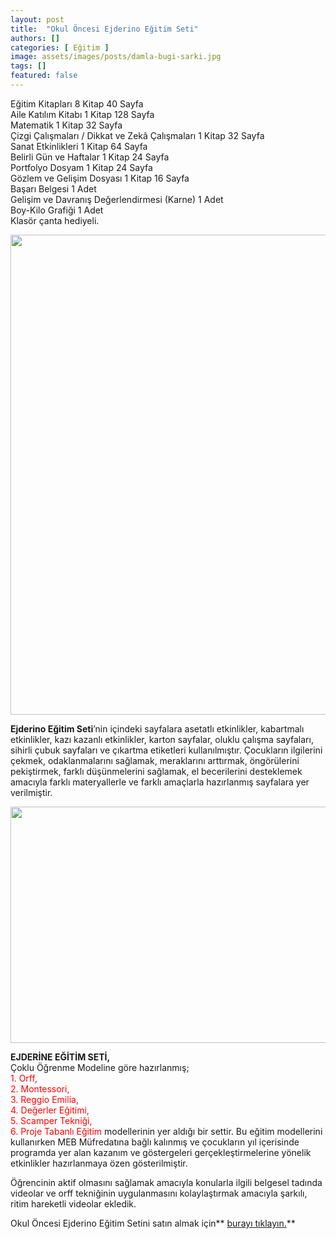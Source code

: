 ```yaml
---
layout: post
title:  "Okul Öncesi Ejderino Eğitim Seti"
authors: []
categories: [ Eğitim ]
image: assets/images/posts/damla-bugi-sarki.jpg
tags: []
featured: false
---
```


Eğitim Kitapları 8 Kitap 40 Sayfa  
Aile Katılım Kitabı 1 Kitap 128 Sayfa  
Matematik 1 Kitap 32 Sayfa  
Çizgi Çalışmaları / Dikkat ve Zekâ Çalışmaları 1 Kitap 32 Sayfa  
Sanat Etkinlikleri 1 Kitap 64 Sayfa  
Belirli Gün ve Haftalar 1 Kitap 24 Sayfa  
Portfolyo Dosyam 1 Kitap 24 Sayfa  
Gözlem ve Gelişim Dosyası 1 Kitap 16 Sayfa  
Başarı Belgesi 1 Adet  
Gelişim ve Davranış Değerlendirmesi (Karne) 1 Adet  
Boy-Kilo Grafiği 1 Adet  
Klasör çanta hediyeli.

<img src="wp-content/uploads/2018/08/ejderino-seti-detay.jpg" alt="" width="768" height="768" sizes="(max-width: 768px) 100vw, 768px" /> 

**Ejderino Eğitim Seti**’nin içindeki sayfalara asetatlı etkinlikler, kabartmalı etkinlikler, kazı kazanlı etkinlikler, karton sayfalar, oluklu çalışma sayfaları, sihirli çubuk sayfaları ve çıkartma etiketleri kullanılmıştır. Çocukların ilgilerini çekmek, odaklanmalarını sağlamak, meraklarını arttırmak, öngörülerini pekiştirmek, farklı düşünmelerini sağlamak, el becerilerini desteklemek amacıyla farklı materyallerle ve farklı amaçlarla hazırlanmış sayfalara yer verilmiştir.

<img src="wp-content/uploads/2018/08/ejderino.jpg" alt="" width="900" height="378" sizes="(max-width: 900px) 100vw, 900px" /> 

**EJDERİNE EĞİTİM SETİ,**  
Çoklu Öğrenme Modeline göre hazırlanmış;  
<span style="color: #ff0000;">1. Orff,</span>  
<span style="color: #ff0000;">2. Montessori,</span>  
<span style="color: #ff0000;">3. Reggio Emilia,</span>  
<span style="color: #ff0000;">4. Değerler Eğitimi,</span>  
<span style="color: #ff0000;">5. Scamper Tekniği,</span>  
<span style="color: #ff0000;">6. Proje Tabanlı Eğitim</span> modellerinin yer aldığı bir settir. Bu eğitim modellerini kullanırken MEB Müfredatına bağlı kalınmış ve çocukların yıl içerisinde programda yer alan kazanım ve göstergeleri gerçekleştirmelerine yönelik etkinlikler hazırlanmaya özen gösterilmiştir.

Öğrencinin aktif olmasını sağlamak amacıyla konularla ilgili belgesel tadında videolar ve orff tekniğinin uygulanmasını kolaylaştırmak amacıyla şarkılı, ritim hareketli videolar ekledik.

Okul Öncesi Ejderino Eğitim Setini satın almak için** <a href="https://www.damlayayinevi.com.tr/ejderino-egitim-seti" target="_blank" rel="noopener">burayı tıklayın.</a>**